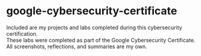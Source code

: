 # google-cybersecurity-certificate
Included are my projects and labs completed during this cybersecurity certification.  
These labs were completed as part of the Google Cybersecurity Certificate.  
All screenshots, reflections, and summaries are my own.
